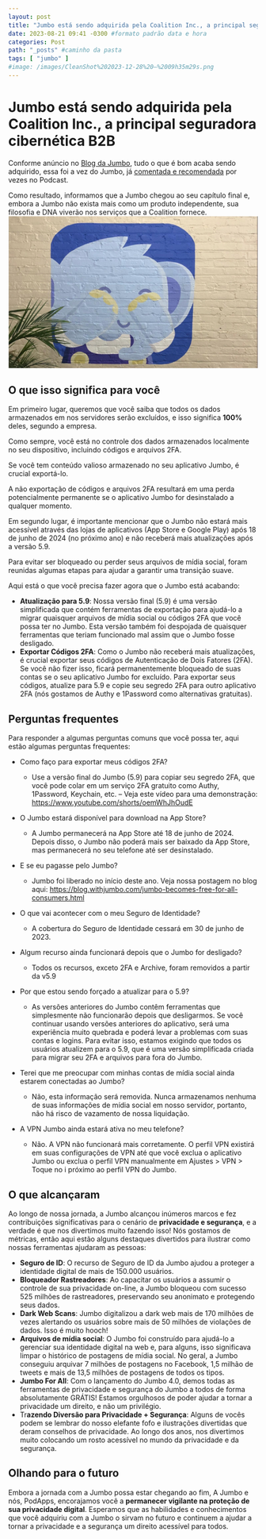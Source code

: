 ```yaml
---
layout: post
title: "Jumbo está sendo adquirida pela Coalition Inc., a principal seguradora cibernética B2B" #titulo para a barra de enderecos
date: 2023-08-21 09:41 -0300 #formato padrão data e hora
categories: Post
path: "_posts" #caminho da pasta
tags: [ "jumbo" ]
#image: /images/CleanShot%202023-12-28%20—%2009h35m29s.png
---
```


# Jumbo está sendo adquirida pela Coalition Inc., a principal seguradora cibernética B2B

Conforme anúncio no [Blog da Jumbo](https://blog.withjumbo.com/jumbo_wind_down), tudo o que é bom acaba sendo adquirido, essa foi a vez do Jumbo, já [comentada e recomendada](https://podapps.net/2023/01/jumbo-privacy-o-assistente-de-privacidade-se-reinventa/) por vezes no Podcast.

Como resultado, informamos que a Jumbo chegou ao seu capítulo final e, embora a Jumbo não exista mais como um produto independente, sua filosofia e DNA viverão nos serviços que a Coalition fornece.
![](/images/jumbo-logo.png)

## O que isso significa para você

Em primeiro lugar, queremos que você saiba que todos os dados armazenados em nos servidores serão excluídos, e isso significa **100%** deles, segundo a empresa.

Como sempre, você está no controle dos dados armazenados localmente no seu dispositivo, incluindo códigos e arquivos 2FA. 

Se você tem conteúdo valioso armazenado no seu aplicativo Jumbo, é crucial exportá-lo. 

A não exportação de códigos e arquivos 2FA resultará em uma perda potencialmente permanente se o aplicativo Jumbo for desinstalado a qualquer momento.

Em segundo lugar, é importante mencionar que o Jumbo não estará mais acessível através das lojas de aplicativos (App Store e Google Play) após 18 de junho de 2024 (no próximo ano) e não receberá mais atualizações após a versão 5.9. 

Para evitar ser bloqueado ou perder seus arquivos de mídia social, foram reunidas algumas etapas para ajudar a garantir uma transição suave.

Aqui está o que você precisa fazer agora que o Jumbo está acabando:
- **Atualização para 5.9**: Nossa versão final (5.9) é uma versão simplificada que contém ferramentas de exportação para ajudá-lo a migrar quaisquer arquivos de mídia social ou códigos 2FA que você possa ter no Jumbo. Esta versão também foi despojada de quaisquer ferramentas que teriam funcionado mal assim que o Jumbo fosse desligado.
- **Exportar Códigos 2FA**: Como o Jumbo não receberá mais atualizações, é crucial exportar seus códigos de Autenticação de Dois Fatores (2FA). Se você não fizer isso, ficará permanentemente bloqueado de suas contas se o seu aplicativo Jumbo for excluído. Para exportar seus códigos, atualize para 5.9 e copie seu segredo 2FA para outro aplicativo 2FA (nós gostamos de Authy e 1Password como alternativas gratuitas).

## Perguntas frequentes
Para responder a algumas perguntas comuns que você possa ter, aqui estão algumas perguntas frequentes:

- Como faço para exportar meus códigos 2FA?
  - Use a versão final do Jumbo (5.9) para copiar seu segredo 2FA, que você pode colar em um serviço 2FA gratuito como Authy, 1Password, Keychain, etc. – Veja este vídeo para uma demonstração: https://www.youtube.com/shorts/oemWhJhOudE

- O Jumbo estará disponível para download na App Store?
  - A Jumbo permanecerá na App Store até 18 de junho de 2024. Depois disso, o Jumbo não poderá mais ser baixado da App Store, mas permanecerá no seu telefone até ser desinstalado.

- E se eu pagasse pelo Jumbo?
  - Jumbo foi liberado no início deste ano. Veja nossa postagem no blog aqui: https://blog.withjumbo.com/jumbo-becomes-free-for-all-consumers.html

- O que vai acontecer com o meu Seguro de Identidade?
  - A cobertura do Seguro de Identidade cessará em 30 de junho de 2023.

- Algum recurso ainda funcionará depois que o Jumbo for desligado?
  - Todos os recursos, exceto 2FA e Archive, foram removidos a partir da v5.9

- Por que estou sendo forçado a atualizar para o 5.9?
  - As versões anteriores do Jumbo contêm ferramentas que simplesmente não funcionarão depois que desligarmos. Se você continuar usando versões anteriores do aplicativo, será uma experiência muito quebrada e poderá levar a problemas com suas contas e logins. Para evitar isso, estamos exigindo que todos os usuários atualizem para o 5.9, que é uma versão simplificada criada para migrar seu 2FA e arquivos para fora do Jumbo.

- Terei que me preocupar com minhas contas de mídia social ainda estarem conectadas ao Jumbo?
  - Não, esta informação será removida. Nunca armazenamos nenhuma de suas informações de mídia social em nosso servidor, portanto, não há risco de vazamento de nossa liquidação.

- A VPN Jumbo ainda estará ativa no meu telefone?
  - Não. A VPN não funcionará mais corretamente. O perfil VPN existirá em suas configurações de VPN até que você exclua o aplicativo Jumbo ou exclua o perfil VPN manualmente em Ajustes > VPN > Toque no i próximo ao perfil VPN do Jumbo.
  
## O que alcançaram

Ao longo de nossa jornada, a Jumbo alcançou inúmeros marcos e fez contribuições significativas para o cenário de **privacidade e segurança**, e a verdade é que nos divertimos muito fazendo isso! Nós gostamos de métricas, então aqui estão alguns destaques divertidos para ilustrar como nossas ferramentas ajudaram as pessoas:

- **Seguro de ID**: O recurso de Seguro de ID da Jumbo ajudou a proteger a identidade digital de mais de 150.000 usuários.
- **Bloqueador Rastreadores**: Ao capacitar os usuários a assumir o controle de sua privacidade on-line, a Jumbo bloqueou com sucesso 525 milhões de rastreadores, preservando seu anonimato e protegendo seus dados.
- **Dark Web Scans**: Jumbo digitalizou a dark web mais de 170 milhões de vezes alertando os usuários sobre mais de 50 milhões de violações de dados. Isso é muito hooch!
- **Arquivos de mídia social**: O Jumbo foi construído para ajudá-lo a gerenciar sua identidade digital na web e, para alguns, isso significava limpar o histórico de postagens de mídia social. No geral, a Jumbo conseguiu arquivar 7 milhões de postagens no Facebook, 1,5 milhão de tweets e mais de 13,5 milhões de postagens de todos os tipos.
- **Jumbo For All**: Com o lançamento do Jumbo 4.0, demos todas as ferramentas de privacidade e segurança do Jumbo a todos de forma absolutamente GRÁTIS! Estamos orgulhosos de poder ajudar a tornar a privacidade um direito, e não um privilégio.
- Tr**azendo Diversão para Privacidade + Segurança**: Alguns de vocês podem se lembrar do nosso elefante fofo e ilustrações divertidas que deram conselhos de privacidade. Ao longo dos anos, nos divertimos muito colocando um rosto acessível no mundo da privacidade e da segurança.

## Olhando para o futuro
Embora a jornada com a Jumbo possa estar chegando ao fim, A Jumbo e nós, PodApps, encorajamos você a **permanecer vigilante na proteção de sua privacidade digital**. Esperamos que as habilidades e conhecimentos que você adquiriu com a Jumbo o sirvam no futuro e continuem a ajudar a tornar a privacidade e a segurança um direito acessível para todos.
